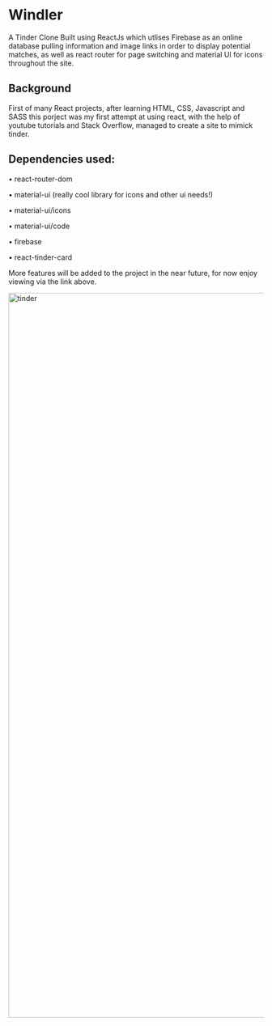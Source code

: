 # Windler
A Tinder Clone Built using ReactJs which utlises Firebase as an online database pulling information and image links in order to display potential matches, as well as react router for page switching and material UI for icons throughout the site.



## Background
First of many React projects, after learning HTML, CSS, Javascript and SASS this porject was my first attempt at using react, with the help of youtube tutorials and Stack Overflow, managed to create a site to mimick tinder.


## Dependencies used:
•	react-router-dom

•	material-ui (really cool library for icons and other ui needs!)

•	material-ui/icons

•	material-ui/code

•	firebase

•	react-tinder-card


More features will be added to the project in the near future, for now enjoy viewing via the link above.

<img width="1433" alt="tinder" src="https://user-images.githubusercontent.com/74524893/159176680-6014a0d8-9a0b-4fa3-b12c-0ebd020fed22.png">


